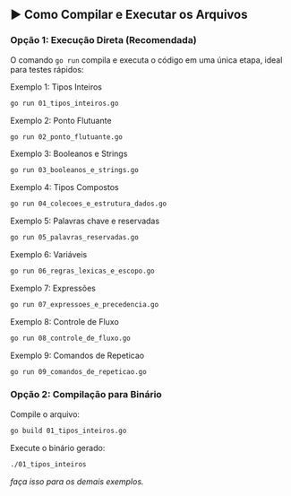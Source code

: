 ## ▶️ Como Compilar e Executar os Arquivos

### Opção 1: Execução Direta (Recomendada)

O comando `go run` compila e executa o código em uma única etapa, ideal para testes rápidos:

Exemplo 1: Tipos Inteiros
```bash
go run 01_tipos_inteiros.go

```
Exemplo 2: Ponto Flutuante
```bash
go run 02_ponto_flutuante.go
```
Exemplo 3: Booleanos e Strings
```bash
go run 03_booleanos_e_strings.go 
```

Exemplo 4: Tipos Compostos
```bash
go run 04_colecoes_e_estrutura_dados.go
```

Exemplo 5: Palavras chave e reservadas
```bash
go run 05_palavras_reservadas.go
```

Exemplo 6: Variáveis
```bash
go run 06_regras_lexicas_e_escopo.go
```

Exemplo 7: Expressões
```bash
go run 07_expressoes_e_precedencia.go
```

Exemplo 8: Controle de Fluxo
```bash
go run 08_controle_de_fluxo.go
```

Exemplo 9: Comandos de Repeticao
```bash
go run 09_comandos_de_repeticao.go
```


### Opção 2: Compilação para Binário

Compile o arquivo:

```bash
go build 01_tipos_inteiros.go
```

Execute o binário gerado:
```bash
./01_tipos_inteiros
```

_faça isso para os demais exemplos._
